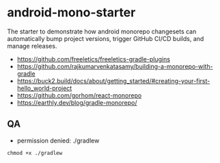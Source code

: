 # android-mono-starter

The starter to demonstrate how android monorepo changesets can automatically bump project versions, trigger GitHub CI/CD builds, and manage releases.

- https://github.com/freeletics/freeletics-gradle-plugins
- https://github.com/rajkumarvenkatasamy/building-a-monorepo-with-gradle
- https://buck2.build/docs/about/getting_started/#creating-your-first-hello_world-project
- https://github.com/gorhom/react-monorepo
- https://earthly.dev/blog/gradle-monorepo/

## QA

- permission denied: ./gradlew

```shell
chmod +x ./gradlew
```
